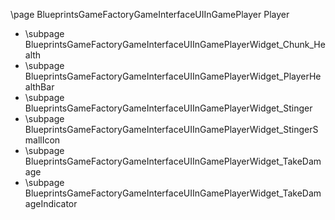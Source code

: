 \page BlueprintsGameFactoryGameInterfaceUIInGamePlayer Player
- \subpage BlueprintsGameFactoryGameInterfaceUIInGamePlayerWidget_Chunk_Health
- \subpage BlueprintsGameFactoryGameInterfaceUIInGamePlayerWidget_PlayerHealthBar
- \subpage BlueprintsGameFactoryGameInterfaceUIInGamePlayerWidget_Stinger
- \subpage BlueprintsGameFactoryGameInterfaceUIInGamePlayerWidget_StingerSmallIcon
- \subpage BlueprintsGameFactoryGameInterfaceUIInGamePlayerWidget_TakeDamage
- \subpage BlueprintsGameFactoryGameInterfaceUIInGamePlayerWidget_TakeDamageIndicator

